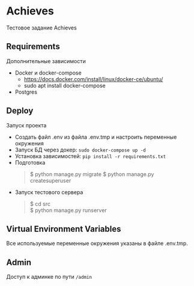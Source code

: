 # Achieves

Тестовое задание Achieves

## Requirements
Дополнительные зависимости

* Docker и docker-compose
  * https://docs.docker.com/install/linux/docker-ce/ubuntu/
  * sudo apt install docker-compose
* Postgres


## Deploy
Запуск проекта

* Создать файл .env из файла .env.tmp и настроить переменные окружения
* Запуск БД через докер: `sudo docker-compose up -d`
* Установка зависимостей: `pip install -r requirements.txt`
* Подготовка  
  > $ python manage.py migrate
  > $ python manage.py createsuperuser
* Запуск тестового сервера  
  > $ cd src  
  > $ python manage.py runserver

## Virtual Environment Variables
Все используемые переменные окружения указаны в файле .env.tmp.


## Admin

Доступ к админке по пути `/admin`
